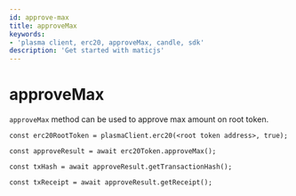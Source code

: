 ```yaml
---
id: approve-max
title: approveMax
keywords: 
- 'plasma client, erc20, approveMax, candle, sdk'
description: 'Get started with maticjs'
---
```


# approveMax

`approveMax` method can be used to approve max amount on root token.

```
const erc20RootToken = plasmaClient.erc20(<root token address>, true);

const approveResult = await erc20Token.approveMax();

const txHash = await approveResult.getTransactionHash();

const txReceipt = await approveResult.getReceipt();

```
